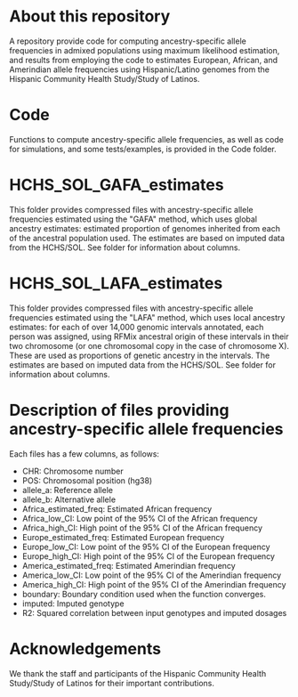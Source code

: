 # About this repository 
A repository provide code for computing ancestry-specific allele frequencies in admixed populations using maximum likelihood estimation, and results from employing the code to estimates European, African, and Amerindian allele frequencies using Hispanic/Latino genomes from the Hispanic Community Health Study/Study of Latinos. 

# Code
Functions to compute ancestry-specific allele frequencies, as well as code for simulations, and some tests/examples, is provided in the Code folder. 

# HCHS_SOL_GAFA_estimates
This folder provides compressed files with ancestry-specific allele frequencies estimated using the "GAFA" method, which uses global ancestry estimates: estimated proportion of genomes inherited from each of the ancestral population used. The estimates are based on imputed data from the HCHS/SOL. See folder for information about columns. 


# HCHS_SOL_LAFA_estimates
This folder provides compressed files with ancestry-specific allele frequencies estimated using the "LAFA" method, which uses local ancestry estimates: for each of over 14,000 genomic intervals annotated, each person was assigned, using RFMix ancestral origin of these intervals in their two chromosome (or one chromosomal copy in the case of chromosome X). These are used as proportions of genetic ancestry in the intervals. The estimates are based on imputed data from the HCHS/SOL. See folder for information about columns. 

# Description of files providing ancestry-specific allele frequencies
Each files has a few columns, as follows: 
- CHR:	Chromosome number
- POS:	Chromosomal position (hg38)
- allele_a:	Reference allele
- allele_b:	Alternative allele
- Africa_estimated_freq:	Estimated African frequency 
- Africa_low_CI:	Low point of the 95% CI of the African frequency
- Africa_high_CI:	High point of the 95% CI of the African frequency
- Europe_estimated_freq:	Estimated European frequency
- Europe_low_CI:	Low point of the 95% CI of the European frequency 
- Europe_high_CI:	High point of the 95% CI of the European frequency
- America_estimated_freq:	Estimated Amerindian frequency 
- America_low_CI:	Low point of the 95% CI of the Amerindian frequency
- America_high_CI:	High point of the 95% CI of the Amerindian frequency
- boundary:	Boundary condition used when the function converges. 
- imputed:	Imputed genotype
- R2:	Squared correlation between input genotypes and imputed dosages

# Acknowledgements
We thank the staff and participants of the Hispanic Community Health Study/Study of Latinos for their important contributions.
